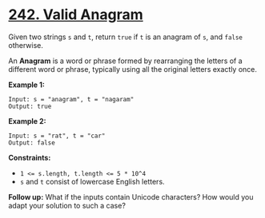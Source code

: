 # [242. Valid Anagram](https://leetcode.com/problems/valid-anagram/)

Given two strings `s` and `t`, return `true` if `t` is an anagram of `s`, and `false` otherwise.

An **Anagram**  is a word or phrase formed by rearranging the letters of a different word or phrase, typically using all the original letters exactly once.

**Example 1:** 

```
Input: s = "anagram", t = "nagaram"
Output: true
```

**Example 2:** 

```
Input: s = "rat", t = "car"
Output: false
```

**Constraints:** 

- `1 <= s.length, t.length <= 5 * 10^4`
- `s` and `t` consist of lowercase English letters.

**Follow up:**  What if the inputs contain Unicode characters? How would you adapt your solution to such a case?